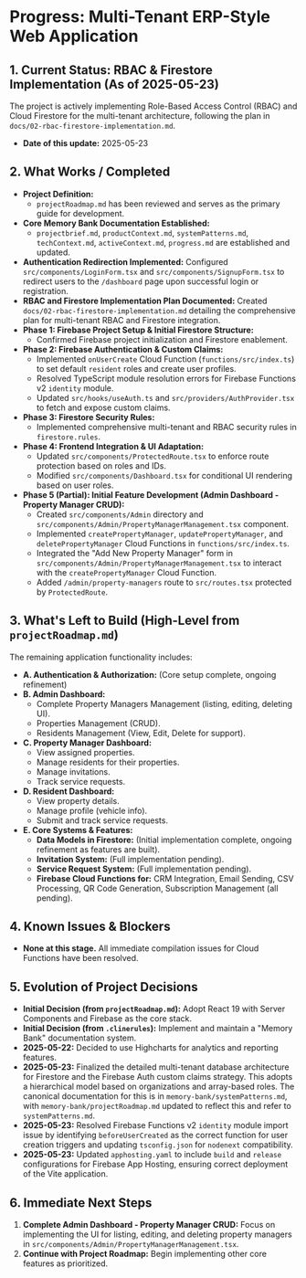 # Progress: Multi-Tenant ERP-Style Web Application

## 1. Current Status: RBAC & Firestore Implementation (As of 2025-05-23)

The project is actively implementing Role-Based Access Control (RBAC) and Cloud Firestore for the multi-tenant architecture, following the plan in `docs/02-rbac-firestore-implementation.md`.

*   **Date of this update:** 2025-05-23

## 2. What Works / Completed

*   **Project Definition:**
    *   `projectRoadmap.md` has been reviewed and serves as the primary guide for development.
*   **Core Memory Bank Documentation Established:**
    *   `projectbrief.md`, `productContext.md`, `systemPatterns.md`, `techContext.md`, `activeContext.md`, `progress.md` are established and updated.
*   **Authentication Redirection Implemented:** Configured `src/components/LoginForm.tsx` and `src/components/SignupForm.tsx` to redirect users to the `/dashboard` page upon successful login or registration.
*   **RBAC and Firestore Implementation Plan Documented:** Created `docs/02-rbac-firestore-implementation.md` detailing the comprehensive plan for multi-tenant RBAC and Firestore integration.
*   **Phase 1: Firebase Project Setup & Initial Firestore Structure:**
    *   Confirmed Firebase project initialization and Firestore enablement.
*   **Phase 2: Firebase Authentication & Custom Claims:**
    *   Implemented `onUserCreate` Cloud Function (`functions/src/index.ts`) to set default `resident` roles and create user profiles.
    *   Resolved TypeScript module resolution errors for Firebase Functions v2 `identity` module.
    *   Updated `src/hooks/useAuth.ts` and `src/providers/AuthProvider.tsx` to fetch and expose custom claims.
*   **Phase 3: Firestore Security Rules:**
    *   Implemented comprehensive multi-tenant and RBAC security rules in `firestore.rules`.
*   **Phase 4: Frontend Integration & UI Adaptation:**
    *   Updated `src/components/ProtectedRoute.tsx` to enforce route protection based on roles and IDs.
    *   Modified `src/components/Dashboard.tsx` for conditional UI rendering based on user roles.
*   **Phase 5 (Partial): Initial Feature Development (Admin Dashboard - Property Manager CRUD):**
    *   Created `src/components/Admin` directory and `src/components/Admin/PropertyManagerManagement.tsx` component.
    *   Implemented `createPropertyManager`, `updatePropertyManager`, and `deletePropertyManager` Cloud Functions in `functions/src/index.ts`.
    *   Integrated the "Add New Property Manager" form in `src/components/Admin/PropertyManagerManagement.tsx` to interact with the `createPropertyManager` Cloud Function.
    *   Added `/admin/property-managers` route to `src/routes.tsx` protected by `ProtectedRoute`.

## 3. What's Left to Build (High-Level from `projectRoadmap.md`)

The remaining application functionality includes:

*   **A. Authentication & Authorization:** (Core setup complete, ongoing refinement)
*   **B. Admin Dashboard:**
    *   Complete Property Managers Management (listing, editing, deleting UI).
    *   Properties Management (CRUD).
    *   Residents Management (View, Edit, Delete for support).
*   **C. Property Manager Dashboard:**
    *   View assigned properties.
    *   Manage residents for their properties.
    *   Manage invitations.
    *   Track service requests.
*   **D. Resident Dashboard:**
    *   View property details.
    *   Manage profile (vehicle info).
    *   Submit and track service requests.
*   **E. Core Systems & Features:**
    *   **Data Models in Firestore:** (Initial implementation complete, ongoing refinement as features are built).
    *   **Invitation System:** (Full implementation pending).
    *   **Service Request System:** (Full implementation pending).
    *   **Firebase Cloud Functions for:** CRM Integration, Email Sending, CSV Processing, QR Code Generation, Subscription Management (all pending).

## 4. Known Issues & Blockers

*   **None at this stage.** All immediate compilation issues for Cloud Functions have been resolved.

## 5. Evolution of Project Decisions

*   **Initial Decision (from `projectRoadmap.md`):** Adopt React 19 with Server Components and Firebase as the core stack.
*   **Initial Decision (from `.clinerules`):** Implement and maintain a "Memory Bank" documentation system.
*   **2025-05-22:** Decided to use Highcharts for analytics and reporting features.
*   **2025-05-23:** Finalized the detailed multi-tenant database architecture for Firestore and the Firebase Auth custom claims strategy. This adopts a hierarchical model based on organizations and array-based roles. The canonical documentation for this is in `memory-bank/systemPatterns.md`, with `memory-bank/projectRoadmap.md` updated to reflect this and refer to `systemPatterns.md`.
*   **2025-05-23:** Resolved Firebase Functions v2 `identity` module import issue by identifying `beforeUserCreated` as the correct function for user creation triggers and updating `tsconfig.json` for `nodenext` compatibility.
*   **2025-05-23:** Updated `apphosting.yaml` to include `build` and `release` configurations for Firebase App Hosting, ensuring correct deployment of the Vite application.

## 6. Immediate Next Steps

1.  **Complete Admin Dashboard - Property Manager CRUD:** Focus on implementing the UI for listing, editing, and deleting property managers in `src/components/Admin/PropertyManagerManagement.tsx`.
2.  **Continue with Project Roadmap:** Begin implementing other core features as prioritized.
